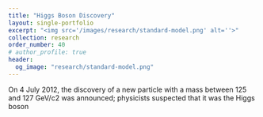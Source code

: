 ```yaml
---
title: "Higgs Boson Discovery"
layout: single-portfolio
excerpt: "<img src='/images/research/standard-model.png' alt=''>"
collection: research
order_number: 40
# author_profile: true
header:
  og_image: "research/standard-model.png"
---
```


On 4 July 2012, the discovery of a new particle with a mass between 125 and 127 GeV/c2 was announced; physicists suspected that it was the Higgs boson
